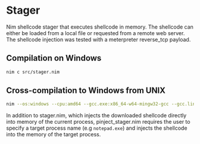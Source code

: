 # Stager

Nim shellcode stager that executes shellcode in memory. The shellcode can either be loaded from a local file or requested from a remote web server. The shellcode injection was tested with a meterpreter reverse_tcp payload. 

## Compilation on Windows

```bash
nim c src/stager.nim
```

## Cross-compilation to Windows from UNIX

```bash
nim --os:windows --cpu:amd64 --gcc.exe:x86_64-w64-mingw32-gcc --gcc.linkerexe:x86_64-w64-mingw32-gcc -d:release c src/stager.nim
```

In addition to stager.nim, which injects the downloaded shellcode directly into memory of the current process, pinject_stager.nim requires the user to specify a target process name (e.g `notepad.exe`) and injects the shellcode into the memory of the target process.